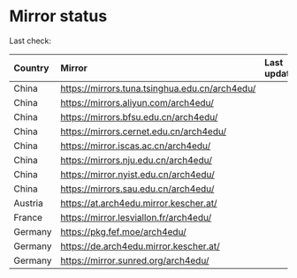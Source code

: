 <script src="./time.js"></script>
# Mirror status
Last check: <script type="text/javascript">localize(1736132196.2821274);</script>

|Country|Mirror|Last update|
|:------|:-----|:----------|
|China|https://mirrors.tuna.tsinghua.edu.cn/arch4edu/|<script type="text/javascript">localize(1736102157);</script>|
|China|https://mirrors.aliyun.com/arch4edu/|<script type="text/javascript">localize(1736102157);</script>|
|China|https://mirrors.bfsu.edu.cn/arch4edu/|<script type="text/javascript">localize(1736102157);</script>|
|China|https://mirrors.cernet.edu.cn/arch4edu/|<script type="text/javascript">localize(1736102157);</script>|
|China|https://mirror.iscas.ac.cn/arch4edu/|<script type="text/javascript">localize(1736102157);</script>|
|China|https://mirrors.nju.edu.cn/arch4edu/|<script type="text/javascript">localize(1736063209);</script>|
|China|https://mirror.nyist.edu.cn/arch4edu/|<script type="text/javascript">localize(1736063209);</script>|
|China|https://mirrors.sau.edu.cn/arch4edu/|<script type="text/javascript">localize(1731653531);</script>|
|Austria|https://at.arch4edu.mirror.kescher.at/|<script type="text/javascript">localize(1736102157);</script>|
|France|https://mirror.lesviallon.fr/arch4edu/|<script type="text/javascript">localize(1736102157);</script>|
|Germany|https://pkg.fef.moe/arch4edu/|<script type="text/javascript">localize(1736102157);</script>|
|Germany|https://de.arch4edu.mirror.kescher.at/|<script type="text/javascript">localize(1736102157);</script>|
|Germany|https://mirror.sunred.org/arch4edu/|<script type="text/javascript">localize(1736102157);</script>|

<script src="./tablefilter/tablefilter.js"></script>
<script src="./table.js"></script>